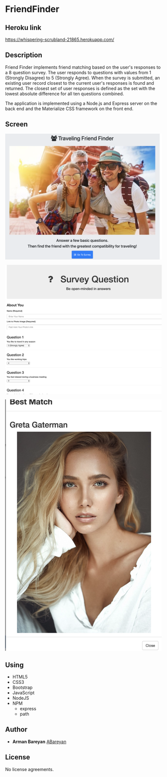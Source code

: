 # FriendFinder

## Heroku link 

https://whispering-scrubland-21865.herokuapp.com/

## Description

Friend Finder implements friend matching based on the user's responses to a 8 question survey. The user responds to questions with values from 1 (Strongly Disagree) to 5 (Strongly Agree). When the survey is submitted, an existing user record closest to the current user's responses is found and returned. The closest set of user responses is defined as the set with the lowest absolute difference for all ten questions combined.

The application is implemented using a Node.js and Express server on the back end and the Materialize CSS framework on the front end.

## Screen

![Screen1](./app/public/assets/Screen1.png)

![Screen2](./app/public/assets/Screen2.png)

![Screen3](./app/public/assets/Screen3.png)

## Using

* HTML5
* CSS3
* Bootstrap
* JavaScript
* NodeJS
* NPM 
    * express
    * path


## Author

* **Arman Bareyan** [ABareyan](https://github.com/ABareyan)

## License

No license agreements. 